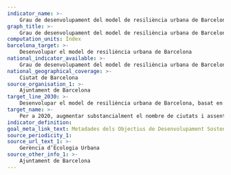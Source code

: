 ```yaml
---
indicator_name: >-
    Grau de desenvolupament del model de resiliència urbana de Barcelona
graph_title: >-
    Grau de desenvolupament del model de resiliència urbana de Barcelona
computation_units: Índex
barcelona_target: >-
    Desenvolupar el model de resiliència urbana de Barcelona 
national_indicator_available: >-
    Grau de desenvolupament del model de resiliència urbana de Barcelona
national_geographical_coverage: >-
    Ciutat de Barcelona
source_organisation_1: >-
    Ajuntament de Barcelona
target_line_2030: >-
    Desenvolupar el model de resiliència urbana de Barcelona, basat en la gestió dels incidents, l’anàlisi de la informació i la reducció del risc. Valor fita 2030: Pendente de definir
target_name: >-
    Per a 2020, augmentar substancialment el nombre de ciutats i assentaments humans que adopten i posen en marxa polítiques i plans integrats per promoure la inclusió, l’ús eficient dels recursos, la mitigació del canvi climàtic i l’adaptació a aquest, així com la resiliència davant dels desastres, i desenvolupar i posar en pràctica una gestió integral dels riscos de desastre a tots els nivells, d’acord amb el Marc de Sendai per a la reducció del risc de desastres 2015-2030
indicator_definition:
goal_meta_link_text: Metadades dels Objectius de Desenvolupament Sostenible de les Nacions Unides (pdf 894kB)
source_periodicity_1:
source_url_text_1: >-
    Gerència d’Ecologia Urbana 
source_other_info_1: >-
    Ajuntament de Barcelona
---
```

